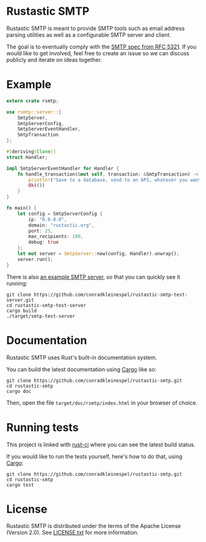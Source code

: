 # Rustastic SMTP

Rustastic SMTP is meant to provide SMTP tools such as email address parsing
utilities as well as a configurable SMTP server and client.

The goal is to eventually comply with the
[SMTP spec from RFC 5321](http://tools.ietf.org/html/rfc5321).
If you would like to get involved, feel free to create an issue so we can discuss publicly and
iterate on ideas together.

# Example

```rust
extern crate rsmtp;

use rsmtp::server::{
    SmtpServer,
    SmtpServerConfig,
    SmtpServerEventHandler,
    SmtpTransaction
};

#[deriving(Clone)]
struct Handler;

impl SmtpServerEventHandler for Handler {
    fn handle_transaction(&mut self, transaction: &SmtpTransaction) -> Result<(), ()> {
        println!("Save to a database, send to an API, whatever you want :-)");
        Ok(())
    }
}

fn main() {
    let config = SmtpServerConfig {
        ip: "0.0.0.0",
        domain: "rustastic.org",
        port: 25,
        max_recipients: 100,
        debug: true
    };
    let mut server = SmtpServer::new(config, Handler).unwrap();
    server.run();
}
```

There is also
[an example SMTP server](https://github.com/conradkleinespel/rustastic-smtp-test-server), so that
you can quickly see it running:
```shell
git clone https://github.com/conradkleinespel/rustastic-smtp-test-server.git
cd rustastic-smtp-test-server
cargo build
./target/smtp-test-server
```

# Documentation

Rustastic SMTP uses Rust's built-in documentation system.

You can build the latest documentation using [Cargo](http://crates.io/) like so:

```shell
git clone https://github.com/conradkleinespel/rustastic-smtp.git
cd rustastic-smtp
cargo doc
```

Then, open the file `target/doc/rsmtp/index.html` in your browser of choice.

# Running tests

This project is linked with [rust-ci](http://rust-ci.org/conradkleinespel/rustastic-smtp) where
you can see the latest build status.

If you would like to run the tests yourself, here's how to do that, using
[Cargo](http://crates.io/):

```shell
git clone https://github.com/conradkleinespel/rustastic-smtp.git
cd rustastic-smtp
cargo test
```

# License

Rustastic SMTP is distributed under the terms of the Apache License (Version 2.0).
See [LICENSE.txt](LICENSE.txt) for more information.